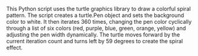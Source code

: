 This Python script uses the turtle graphics library to draw a colorful spiral pattern. The script creates a turtle.Pen object and sets the background color to white. It then iterates 360 times, changing the pen color cyclically through a list of six colors (red, purple, blue, green, orange, yellow) and adjusting the pen width dynamically. The turtle moves forward by the current iteration count and turns left by 59 degrees to create the spiral effect. 
